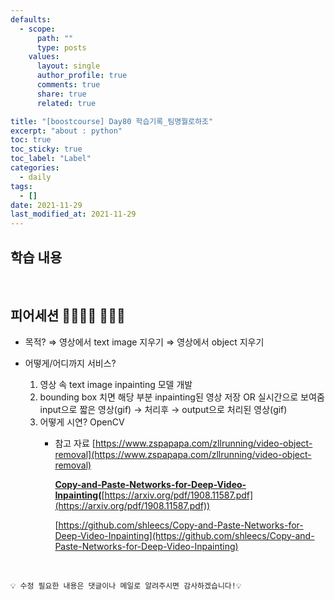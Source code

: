 ```yaml
---
defaults:
  - scope:
      path: ""
      type: posts
    values:
      layout: single
      author_profile: true
      comments: true
      share: true
      related: true

title: "[boostcourse] Day80 학습기록_팀명뭘로하조"
excerpt: "about : python"
toc: true
toc_sticky: true
toc_label: "Label"
categories:
  - daily
tags:
  - []
date: 2021-11-29
last_modified_at: 2021-11-29
---
```


## 학습 내용


<br>

## 피어세션 👨‍👨‍👦‍👦 👨‍👨‍👦

- 목적?
    ⇒ 영상에서 text image 지우기 
    ⇒ 영상에서 object 지우기 
    
- 어떻게/어디까지 서비스?
    1. 영상 속 text image inpainting 모델 개발 
    2. bounding box 치면 해당 부분 inpainting된 영상 저장 OR 실시간으로 보여줌
    input으로 짧은 영상(gif) → 처리후 → output으로 처리된 영상(gif)
    3. 어떻게 시연?
        OpenCV
        - 참고 자료
            [https://www.zspapapa.com/zllrunning/video-object-removal](https://www.zspapapa.com/zllrunning/video-object-removal)
            
            **[Copy-and-Paste-Networks-for-Deep-Video-Inpainting](https://github.com/shleecs/Copy-and-Paste-Networks-for-Deep-Video-Inpainting)(**[https://arxiv.org/pdf/1908.11587.pdf](https://arxiv.org/pdf/1908.11587.pdf))
            
            [https://github.com/shleecs/Copy-and-Paste-Networks-for-Deep-Video-Inpainting](https://github.com/shleecs/Copy-and-Paste-Networks-for-Deep-Video-Inpainting)



<br>

```
💡 수정 필요한 내용은 댓글이나 메일로 알려주시면 감사하겠습니다!💡 
```
